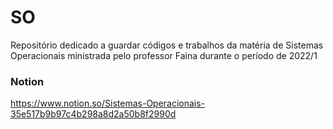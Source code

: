 # SO
Repositório dedicado a guardar códigos e trabalhos da matéria de Sistemas Operacionais ministrada pelo professor Faina durante o período de 2022/1

### Notion
https://www.notion.so/Sistemas-Operacionais-35e517b9b97c4b298a8d2a50b8f2990d
